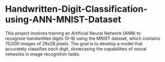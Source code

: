 # Handwritten-Digit-Classification-using-ANN-MNIST-Dataset
This project involves training an Artificial Neural Network (ANN) to recognize handwritten digits (0-9) using the MNIST dataset, which contains 70,000 images of 28x28 pixels. The goal is to develop a model that accurately classifies each digit, showcasing the capabilities of neural networks in image recognition tasks.
